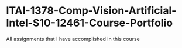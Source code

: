 # ITAI-1378-Comp-Vision-Artificial-Intel-S10-12461-Course-Portfolio
All assignments that I have accomplished in this course
